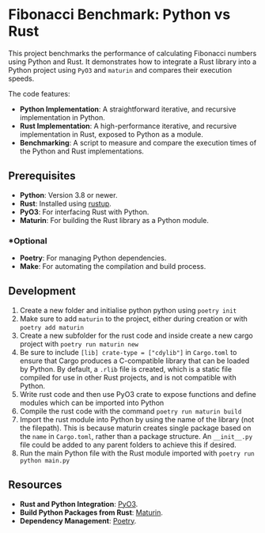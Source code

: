 # Fibonacci Benchmark: Python vs Rust

This project benchmarks the performance of calculating Fibonacci numbers using Python and Rust. It demonstrates how to integrate a Rust library into a Python project using `PyO3` and  `maturin` and compares their execution speeds.

The code features:

- **Python Implementation**: A straightforward iterative, and recursive implementation in Python.
- **Rust Implementation**: A high-performance iterative, and recursive implementation in Rust, exposed to Python as a module.
- **Benchmarking**: A script to measure and compare the execution times of the Python and Rust implementations.


## Prerequisites

- **Python**: Version 3.8 or newer.
- **Rust**: Installed using [rustup](https://rustup.rs/).
- **PyO3**: For interfacing Rust with Python. 
- **Maturin**: For building the Rust library as a Python module.

### *Optional

- **Poetry**: For managing Python dependencies.
- **Make**: For automating the compilation and build process.


## Development

1. Create a new folder and initialise python python using `poetry init`
2. Make sure to add `maturin` to the project, either during creation or with `poetry add maturin`
3. Create a new subfolder for the rust code and inside create a new cargo project with `poetry run maturin new`
4. Be sure to include `[lib] crate-type = ["cdylib"]` in `Cargo.toml` to ensure that Cargo produces a C-compatible library that can be loaded by Python. By default, a `.rlib` file is created, which is a static file compiled for use in other Rust projects, and is not compatible with Python.
5. Write rust code and then use PyO3 crate to expose functions and define modules which can be imported into Python
6. Compile the rust code with the command `poetry run maturin build`
7. Import the rust module into Python by using the name of the library (not the filepath). This is because maturin creates single package based on the `name` in `Cargo.toml`, rather than a package structure. An `__init__.py` file could be added to any parent folders to achieve this if desired.
8. Run the main Python file with the Rust module imported with `poetry run python main.py`


## Resources

- **Rust and Python Integration**: [PyO3](https://pyo3.rs/).
- **Build Python Packages from Rust**: [Maturin](https://github.com/PyO3/maturin).
- **Dependency Management**: [Poetry](https://python-poetry.org/).
